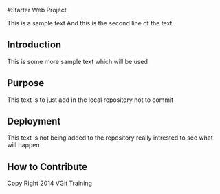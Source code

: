 #Starter Web Project

This is a sample text
And this is the second line of the text

## Introduction

This is some more sample text
which will be used

## Purpose

This text is to just add in the local repository
not to commit

## Deployment

This text is not being added to the repository
really intrested to see what will happen

## How to Contribute

Copy Right 2014 VGit Training